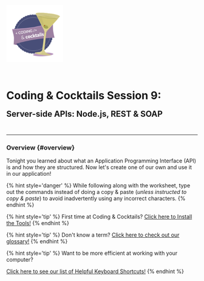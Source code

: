 <div>
    <img src="/assets/images/logo.png" style="float: left; margin: 0px 15px 15px 0px; height:150px;">
    <h1 style="display:inline-block;margin-top:2em;">Coding &amp; Cocktails Session 9:</h1>
    <h2 style="margin-top:0;margin-bottom:2em;">Server-side APIs: Node.js, REST & SOAP</h2>
</div>
<hr>

### Overview {#overview}
Tonight you learned about what an Application Programming Interface (API) is and how they are structured.  Now let's create one of our own and use it in our application!

{% hint style='danger' %}
While following along with the worksheet, type out the commands instead of doing a copy & paste (_unless instructed to copy & paste_) to avoid inadvertently using any incorrect characters.
{% endhint %}

{% hint style='tip' %}
First time at Coding & Cocktails?   [Click here to Install the Tools!](http://bit.ly/CnCTheTools)
{% endhint %}

{% hint style='tip' %}
Don't know a term?   [Click here to check out our glossary!](http://bit.ly/CnCgloss)
{% endhint %}

{% hint style='tip' %}
Want to be more efficient at working with your computer?

[Click here to see our list of Helpful Keyboard Shortcuts!](/reference-helpful-keyboard-shortcuts.md)
{% endhint %}

